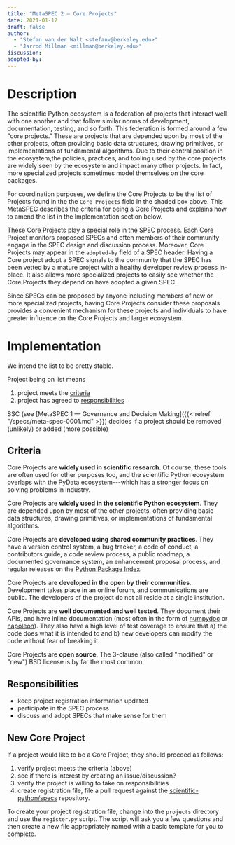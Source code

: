 ```yaml
---
title: "MetaSPEC 2 — Core Projects"
date: 2021-01-12
draft: false
author:
  - "Stéfan van der Walt <stefanv@berkeley.edu>"
  - "Jarrod Millman <millman@berkeley.edu>"
discussion:
adopted-by:
---
```


# Description

The scientific Python ecosystem is a federation of projects
that interact well with one another and that follow similar norms of
development, documentation, testing, and so forth.
This federation is formed around a few "core projects."
These are projects that are depended upon by most of the other projects,
often providing basic data structures, drawing primitives,
or implementations of fundamental algorithms.
Due to their central position in the ecosystem,the policies, practices, and tooling
used by the core projects are widely seen by the ecosystem
and impact many other projects.
In fact, more specialized projects sometimes model themselves on the core packages.

For coordination purposes, we define the Core Projects to be the list
of Projects found in the the `Core Projects` field in the shaded box above.
This MetaSPEC describes the criteria for being a Core Projects and
explains how to amend the list in the Implementation section below.

These Core Projects play a special role in the SPEC process.
Each Core Project monitors proposed SPECs and often members of their community
engage in the SPEC design and discussion process.
Moreover, Core Projects may appear in the `adopted-by` field of a SPEC header.
Having a Core project adopt a SPEC signals to the community that the SPEC has
been vetted by a mature project with a healthy developer review process in-place.
It also allows more specialized projects to easily see
whether the Core Projects they depend on have adopted a given SPEC.

Since SPECs can be proposed by anyone including members of new or more
specialized projects, having Core Projects consider these proposals
provides a convenient mechanism for these projects and individuals
to have greater influence on the Core Projects and larger ecosystem.

# Implementation

We intend the list to be pretty stable.

Project being on list means

1.  project meets the [criteria](#criteria)
2.  project has agreed to [responsibilities](#responsibilities)

SSC (see [MetaSPEC 1 — Governance and Decision Making]({{< relref
"/specs/meta-spec-0001.md" >}})
decides if a project should be removed (unlikely) or added (more possible)

## Criteria

Core Projects are **widely used in scientific research**.
Of course, these tools are often used for other purposes too, and the
scientific Python ecosystem overlaps with the PyData ecosystem---which has a
stronger focus on solving problems in industry.

Core Projects are **widely used in the scientific Python ecosystem**.
They are depended upon by most of the other projects,
often providing basic data structures, drawing primitives,
or implementations of fundamental algorithms.

Core Projects are **developed using shared community practices**.
They have a version control system, a bug tracker, a
code of conduct, a contributors guide, a code review process, a public
roadmap, a documented governance system, an enhancement proposal process,
and regular releases on the [Python Package Index](https://pypi.org/).

Core Projects are **developed in the open by their communities**.
Development takes place in an online forum, and communications are public.
The developers of the project do not all reside at a single institution.

Core Projects are **well documented and well tested**.
They document their APIs, and have inline documentation (most often in
the form of [numpydoc](https://numpydoc.readthedocs.io/) or
[napoleon](https://sphinxcontrib-napoleon.readthedocs.io/)).
They also have a high level of test coverage to ensure that a) the code
does what it is intended to and b) new developers can modify the code without
fear of breaking it.

Core Projects are **open source**.
The 3-clause (also called "modified" or "new") BSD license is by far the most common.

## Responsibilities

- keep project registration information updated
- participate in the SPEC process
- discuss and adopt SPECs that make sense for them

## New Core Project

If a project would like to be a Core Project, they should proceed as follows:

1. verify project meets the criteria (above)
2. see if there is interest by creating an issue/discussion?
3. verify the project is willing to take on responsibilities
4. create registration file, file a pull request against the
   [scientific-python/specs](https://github.com/scientific-python/specs)
   repository.

To create your project registration file, change into the
`projects` directory and use the `register.py` script.
The script will ask you a few questions and then create a new file
appropriately named with a basic template for you to complete.

